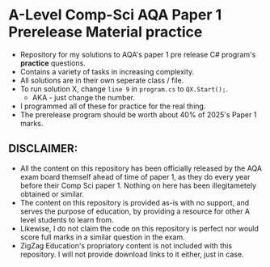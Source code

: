 # A-Level Comp-Sci AQA Paper 1 Prerelease Material practice
 - Repository for my solutions to AQA's paper 1 pre release C# program's **practice** questions.
 - Contains a variety of tasks in increasing complexity.
 - All solutions are in their own seperate class / file.
 - To run solution X, change `line 9` in `program.cs` to `QX.Start();`.
     - AKA - just change the number.
 - I programmed all of these for practice for the real thing.
 - The prerelease program should be worth about 40% of 2025's Paper 1 marks.

## DISCLAIMER:
 - All the content on this repository has been officially released by the AQA exam board themself ahead of time of paper 1, as they do every year before their Comp Sci paper 1. Nothing on here has been illegitametely obtained or similar.
 - The content on this repository is provided as-is with no support, and serves the purpose of education, by providing a resource for other A level students to learn from.
 - Likewise, I do not claim the code on this repository is perfect nor would score full marks in a similar question in the exam.
 - ZigZag Education's propriatory content is not included with this repository. I will not provide download links to it either, just in case.
